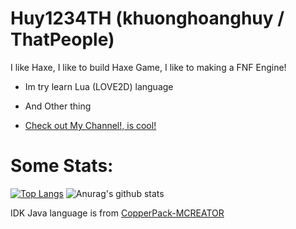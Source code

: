 # Huy1234TH (khuonghoanghuy / ThatPeople)
I like Haxe, I like to build Haxe Game, I like to making a FNF Engine!

- Im try learn Lua (LOVE2D) language
- And Other thing

- [Check out My Channel!, is cool!](https://www.youtube.com/channel/UCHLN1cnuBhRvPBgrhARqp2A)

# Some Stats:
[![Top Langs](https://github-readme-stats.vercel.app/api/top-langs/?username=khuonghoanghuy)](https://github.com/khuonghoanghuy/github-readme-stats)
![Anurag's github stats](https://github-readme-stats.vercel.app/api?username=khuonghoanghuy)

IDK Java language is from [CopperPack-MCREATOR](https://github.com/khuonghoanghuy/CopperPack-MCREATOR)

